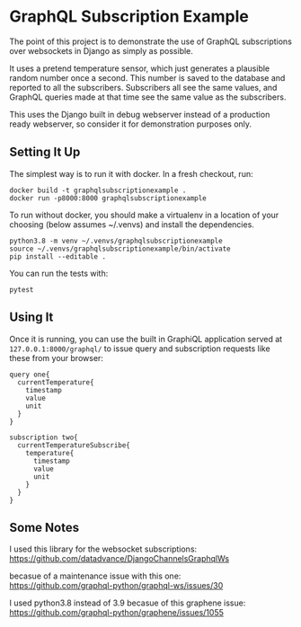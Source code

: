 
# GraphQL Subscription Example #

The point of this project is to demonstrate the use of GraphQL subscriptions over websockets in Django as simply as possible.

It uses a pretend temperature sensor, which just generates a plausible random number once a second.  This number is saved to the database and reported to all the subscribers.  Subscribers all see the same values, and GraphQL queries made at that time see the same value as the subscribers.

This uses the Django built in debug webserver instead of a production ready webserver, so consider it for demonstration purposes only.

## Setting It Up ##

The simplest way is to run it with docker.  In a fresh checkout, run:

    docker build -t graphqlsubscriptionexample .
    docker run -p8000:8000 graphqlsubscriptionexample

To run without docker, you should make a virtualenv in a location of your choosing (below assumes ~/.venvs) and install the dependencies.

    python3.8 -m venv ~/.venvs/graphqlsubscriptionexample
    source ~/.venvs/graphqlsubscriptionexample/bin/activate
    pip install --editable .

You can run the tests with:

    pytest

## Using It ##

Once it is running, you can use the built in GraphiQL application served at `127.0.0.1:8000/graphql/` to issue query and subscription requests like these from your browser:

    query one{
      currentTemperature{
        timestamp
  	    value
        unit
      }
    }

    subscription two{
      currentTemperatureSubscribe{
        temperature{
          timestamp
          value
          unit
        }
      }
    }

## Some Notes ##

I used this library for the websocket subscriptions:  
https://github.com/datadvance/DjangoChannelsGraphqlWs

becasue of a maintenance issue with this one:  
https://github.com/graphql-python/graphql-ws/issues/30

I used python3.8 instead of 3.9 becasue of this graphene issue:  
https://github.com/graphql-python/graphene/issues/1055
